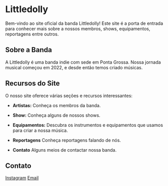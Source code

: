 # Littledolly

Bem-vindo ao site oficial da banda Littledolly! Este site é a porta de entrada para conhecer mais sobre a nossos membros, shows, equipamentos, reportagens entre outros.

## Sobre a Banda

A Littledolly é uma banda indie com sede em Ponta Grossa. Nossa jornada musical começou em 2022, e desde então temos criado músicas.

## Recursos do Site

O nosso site oferece várias seções e recursos interessantes:

- **Artistas:** Conheça os membros da banda.

- **Show:** Conheça alguns de nossos shows.

- **Equipamentos:** Descubra os instrumentos e equipamentos que usamos para criar a nossa música.

- **Reportagens** Conheça reportagens falando de nós.

- **Contato** Alguns meios de contactar nossa banda.

## Contato

[Instagram](https://www.instagram.com/littledollybanda)
[Email](mailto:contato@littledolly.com.br)